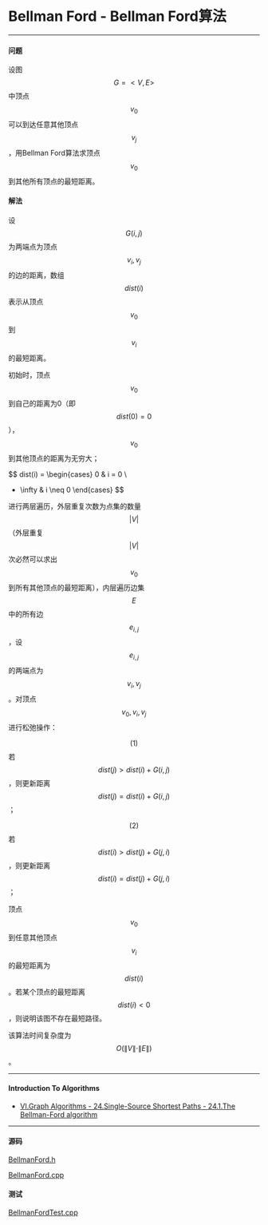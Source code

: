 <script type="text/javascript" src="https://cdnjs.cloudflare.com/ajax/libs/mathjax/2.7.1/MathJax.js?config=TeX-AMS-MML_HTMLorMML"></script>

# Bellman Ford - Bellman Ford算法

--------

#### 问题

设图$$ G = <V, E> $$中顶点$$ v_0 $$可以到达任意其他顶点$$ v_j $$，用Bellman Ford算法求顶点$$ v_0 $$到其他所有顶点的最短距离。

#### 解法

设$$ G(i, j) $$为两端点为顶点$$ v_i, v_j $$的边的距离，数组$$ dist(i) $$表示从顶点$$ v_0 $$到$$ v_i $$的最短距离。

初始时，顶点$$ v_0 $$到自己的距离为0（即$$ dist(0) = 0 $$），$$ v_0 $$到其他顶点的距离为无穷大；

$$
dist(i) =
\begin{cases}
0                   &   i = 0                       \\
+ \infty            &   i \neq 0
\end{cases}
$$

进行两层遍历，外层重复次数为点集的数量$$ |V| $$（外层重复$$ |V| $$次必然可以求出$$ v_0 $$到所有其他顶点的最短距离），内层遍历边集$$ E $$中的所有边$$ e_{i,j} $$，设$$ e_{i,j} $$的两端点为$$ v_i, v_j $$。对顶点$$ v_0, v_i, v_j $$进行松弛操作：

$$ (1) $$ 若$$ dist(j) \gt dist(i) + G(i, j) $$，则更新距离$$ dist(j) = dist(i) + G(i, j) $$；

$$ (2) $$ 若$$ dist(i) \gt dist(j) + G(j, i) $$，则更新距离$$ dist(i) = dist(j) + G(j, i) $$；

顶点$$ v_0 $$到任意其他顶点$$ v_i $$的最短距离为$$ dist(i) $$。若某个顶点的最短距离$$ dist(i) \lt 0 $$，则说明该图不存在最短路径。

该算法时间复杂度为$$ O(\| V \| \cdot \| E \|) $$。

--------

#### Introduction To Algorithms

* [VI.Graph Algorithms - 24.Single-Source Shortest Paths - 24.1.The Bellman-Ford algorithm](https://www.google.com/search?q=Introduction+to+Algorithms+3rd+Edition+pdf)

--------

#### 源码

[BellmanFord.h](https://github.com/linrongbin16/Way-to-Algorithm/blob/master/src/GraphTheory/ShortestPath/BellmanFord.h)

[BellmanFord.cpp](https://github.com/linrongbin16/Way-to-Algorithm/blob/master/src/GraphTheory/ShortestPath/BellmanFord.cpp)

#### 测试

[BellmanFordTest.cpp](https://github.com/linrongbin16/Way-to-Algorithm/blob/master/src/GraphTheory/ShortestPath/BellmanFordTest.cpp)
